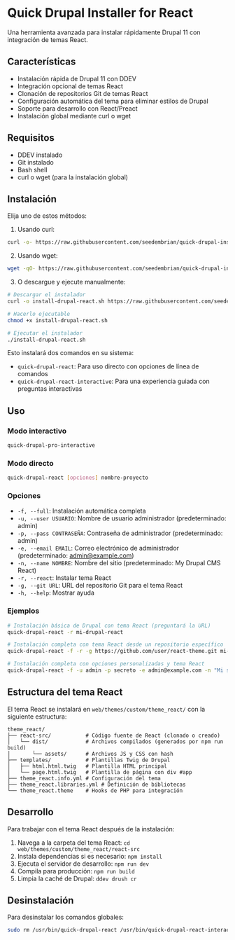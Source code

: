 # Quick Drupal Installer for React

Una herramienta avanzada para instalar rápidamente Drupal 11 con integración de temas React.

## Características

- Instalación rápida de Drupal 11 con DDEV
- Integración opcional de temas React
- Clonación de repositorios Git de temas React
- Configuración automática del tema para eliminar estilos de Drupal
- Soporte para desarrollo con React/Preact
- Instalación global mediante curl o wget

## Requisitos

- DDEV instalado
- Git instalado
- Bash shell
- curl o wget (para la instalación global)

## Instalación

Elija uno de estos métodos:

1. Usando curl:

```bash
curl -o- https://raw.githubusercontent.com/seedembrian/quick-drupal-installer-for-react/master/install.sh | sh
```

2. Usando wget:

```bash
wget -qO- https://raw.githubusercontent.com/seedembrian/quick-drupal-installer-for-react/master/install.sh | sh
```

3. O descargue y ejecute manualmente:

```bash
# Descargar el instalador
curl -o install-drupal-react.sh https://raw.githubusercontent.com/seedembrian/quick-drupal-installer-for-react/master/install.sh

# Hacerlo ejecutable
chmod +x install-drupal-react.sh

# Ejecutar el instalador
./install-drupal-react.sh
```

Esto instalará dos comandos en su sistema:
- `quick-drupal-react`: Para uso directo con opciones de línea de comandos
- `quick-drupal-react-interactive`: Para una experiencia guiada con preguntas interactivas

## Uso

### Modo interactivo

```bash
quick-drupal-pro-interactive
```

### Modo directo

```bash
quick-drupal-react [opciones] nombre-proyecto
```

### Opciones

- `-f, --full`: Instalación automática completa
- `-u, --user USUARIO`: Nombre de usuario administrador (predeterminado: admin)
- `-p, --pass CONTRASEÑA`: Contraseña de administrador (predeterminado: admin)
- `-e, --email EMAIL`: Correo electrónico de administrador (predeterminado: admin@example.com)
- `-n, --name NOMBRE`: Nombre del sitio (predeterminado: My Drupal CMS React)
- `-r, --react`: Instalar tema React
- `-g, --git URL`: URL del repositorio Git para el tema React
- `-h, --help`: Mostrar ayuda

### Ejemplos

```bash
# Instalación básica de Drupal con tema React (preguntará la URL)
quick-drupal-react -r mi-drupal-react

# Instalación completa con tema React desde un repositorio específico
quick-drupal-react -f -r -g https://github.com/user/react-theme.git mi-drupal-react

# Instalación completa con opciones personalizadas y tema React
quick-drupal-react -f -u admin -p secreto -e admin@example.com -n "Mi sitio React" -r mi-drupal-react
```

## Estructura del tema React

El tema React se instalará en `web/themes/custom/theme_react/` con la siguiente estructura:

```
theme_react/
├── react-src/           # Código fuente de React (clonado o creado)
│   └── dist/            # Archivos compilados (generados por npm run build)
│       └── assets/      # Archivos JS y CSS con hash
├── templates/           # Plantillas Twig de Drupal
│   ├── html.html.twig   # Plantilla HTML principal
│   └── page.html.twig   # Plantilla de página con div #app
├── theme_react.info.yml # Configuración del tema
├── theme_react.libraries.yml # Definición de bibliotecas
└── theme_react.theme    # Hooks de PHP para integración
```

## Desarrollo

Para trabajar con el tema React después de la instalación:

1. Navega a la carpeta del tema React: `cd web/themes/custom/theme_react/react-src`
2. Instala dependencias si es necesario: `npm install`
3. Ejecuta el servidor de desarrollo: `npm run dev`
4. Compila para producción: `npm run build`
5. Limpia la caché de Drupal: `ddev drush cr`

## Desinstalación

Para desinstalar los comandos globales:

```bash
sudo rm /usr/bin/quick-drupal-react /usr/bin/quick-drupal-react-interactive
```

